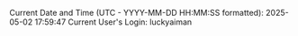Current Date and Time (UTC - YYYY-MM-DD HH:MM:SS formatted): 2025-05-02 17:59:47
Current User's Login: luckyaiman
